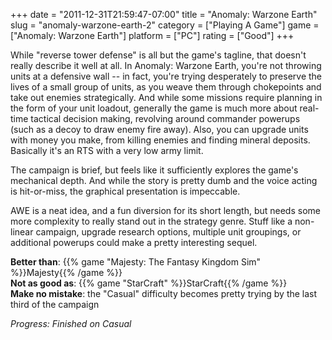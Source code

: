 +++
date = "2011-12-31T21:59:47-07:00"
title = "Anomaly: Warzone Earth"
slug = "anomaly-warzone-earth-2"
category = ["Playing A Game"]
game = ["Anomaly: Warzone Earth"]
platform = ["PC"]
rating = ["Good"]
+++

While "reverse tower defense" is all but the game's tagline, that doesn't really describe it well at all.  In Anomaly: Warzone Earth, you're not throwing units at a defensive wall -- in fact, you're trying desperately to preserve the lives of a small group of units, as you weave them through chokepoints and take out enemies strategically.  And while some missions require planning in the form of your unit loadout,  generally the game is much more about real-time tactical decision making, revolving around commander powerups (such as a decoy to draw enemy fire away).  Also, you can upgrade units with money you make, from killing enemies and finding mineral deposits.  Basically it's an RTS with a very low army limit.

The campaign is brief, but feels like it sufficiently explores the game's mechanical depth.  And while the story is pretty dumb and the voice acting is hit-or-miss, the graphical presentation is impeccable.

AWE is a neat idea, and a fun diversion for its short length, but needs some more complexity to really stand out in the strategy genre.  Stuff like a non-linear campaign, upgrade research options, multiple unit groupings, or additional powerups could make a pretty interesting sequel.

<b>Better than</b>: {{% game "Majesty: The Fantasy Kingdom Sim" %}}Majesty{{% /game %}}  
<b>Not as good as</b>: {{% game "StarCraft" %}}StarCraft{{% /game %}}  
<b>Make no mistake</b>: the "Casual" difficulty becomes pretty trying by the last third of the campaign

<i>Progress: Finished on Casual</i>